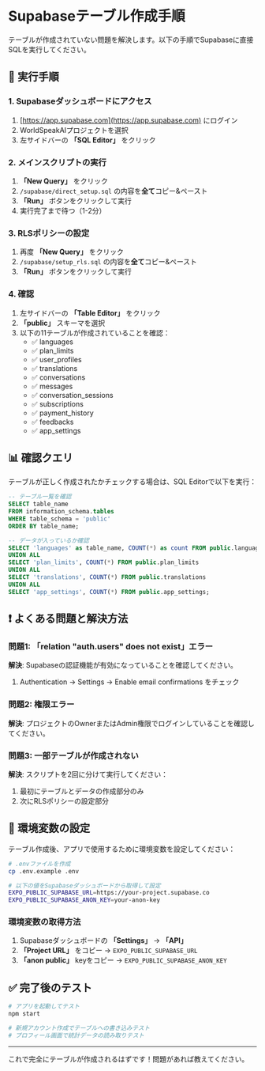 # Supabaseテーブル作成手順

テーブルが作成されていない問題を解決します。以下の手順でSupabaseに直接SQLを実行してください。

## 🚀 実行手順

### 1. Supabaseダッシュボードにアクセス
1. [https://app.supabase.com](https://app.supabase.com) にログイン
2. WorldSpeakAIプロジェクトを選択
3. 左サイドバーの **「SQL Editor」** をクリック

### 2. メインスクリプトの実行
1. **「New Query」** をクリック
2. `/supabase/direct_setup.sql` の内容を**全て**コピー&ペースト
3. **「Run」** ボタンをクリックして実行
4. 実行完了まで待つ（1-2分）

### 3. RLSポリシーの設定
1. 再度 **「New Query」** をクリック
2. `/supabase/setup_rls.sql` の内容を**全て**コピー&ペースト
3. **「Run」** ボタンをクリックして実行

### 4. 確認
1. 左サイドバーの **「Table Editor」** をクリック
2. **「public」** スキーマを選択
3. 以下の11テーブルが作成されていることを確認：
   - ✅ languages
   - ✅ plan_limits  
   - ✅ user_profiles
   - ✅ translations
   - ✅ conversations
   - ✅ messages
   - ✅ conversation_sessions
   - ✅ subscriptions
   - ✅ payment_history
   - ✅ feedbacks
   - ✅ app_settings

## 📊 確認クエリ

テーブルが正しく作成されたかチェックする場合は、SQL Editorで以下を実行：

```sql
-- テーブル一覧を確認
SELECT table_name 
FROM information_schema.tables 
WHERE table_schema = 'public' 
ORDER BY table_name;

-- データが入っているか確認
SELECT 'languages' as table_name, COUNT(*) as count FROM public.languages
UNION ALL
SELECT 'plan_limits', COUNT(*) FROM public.plan_limits
UNION ALL
SELECT 'translations', COUNT(*) FROM public.translations
UNION ALL
SELECT 'app_settings', COUNT(*) FROM public.app_settings;
```

## ❗ よくある問題と解決方法

### 問題1: 「relation "auth.users" does not exist」エラー
**解決**: Supabaseの認証機能が有効になっていることを確認してください。
1. Authentication → Settings → Enable email confirmations をチェック

### 問題2: 権限エラー
**解決**: プロジェクトのOwnerまたはAdmin権限でログインしていることを確認してください。

### 問題3: 一部テーブルが作成されない
**解決**: スクリプトを2回に分けて実行してください：
1. 最初にテーブルとデータの作成部分のみ
2. 次にRLSポリシーの設定部分

## 🔧 環境変数の設定

テーブル作成後、アプリで使用するために環境変数を設定してください：

```bash
# .envファイルを作成
cp .env.example .env

# 以下の値をSupabaseダッシュボードから取得して設定
EXPO_PUBLIC_SUPABASE_URL=https://your-project.supabase.co
EXPO_PUBLIC_SUPABASE_ANON_KEY=your-anon-key
```

### 環境変数の取得方法
1. Supabaseダッシュボードの **「Settings」** → **「API」**
2. **「Project URL」** をコピー → `EXPO_PUBLIC_SUPABASE_URL`
3. **「anon public」** keyをコピー → `EXPO_PUBLIC_SUPABASE_ANON_KEY`

## ✅ 完了後のテスト

```bash
# アプリを起動してテスト
npm start

# 新規アカウント作成でテーブルへの書き込みテスト
# プロフィール画面で統計データの読み取りテスト
```

---

これで完全にテーブルが作成されるはずです！問題があれば教えてください。